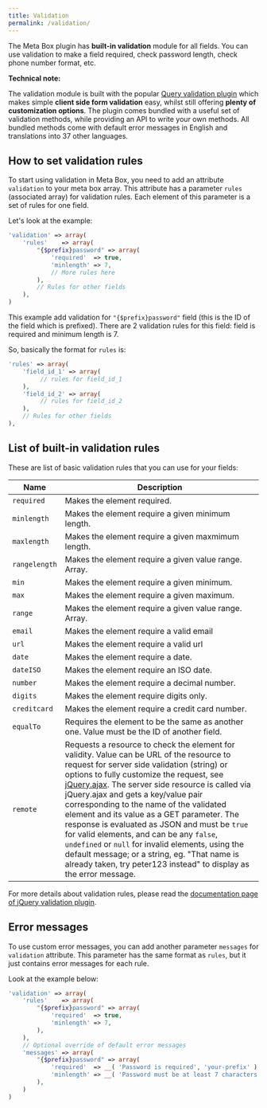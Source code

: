 ```yaml
---
title: Validation
permalink: /validation/
---
```


The Meta Box plugin has **built-in validation** module for all fields. You can use validation to make a field required, check password length, check phone number format, etc.

**Technical note:**

The validation module is built with the popular [Query validation plugin](http://jqueryvalidation.org/) which makes simple **client side form validation** easy, whilst still offering **plenty of customization options**. The plugin comes bundled with a useful set of validation methods, while providing an API to write your own methods. All bundled methods come with default error messages in English and translations into 37 other languages.

## How to set validation rules

To start using validation in Meta Box, you need to add an attribute `validation` to your meta box array. This attribute has a parameter `rules` (associated array) for validation rules. Each element of this parameter is a set of rules for one field.

Let's look at the example:

```php
'validation' => array(
    'rules'    => array(
        "{$prefix}password" => array(
            'required'  => true,
            'minlength' => 7,
            // More rules here
        ),
        // Rules for other fields
    ),
)
```

This example add validation for `"{$prefix}password"` field (this is the ID of the field which is prefixed). There are 2 validation rules for this field: field is required and minimum length is 7.

So, basically the format for `rules` is:

```php
'rules' => array(
    'field_id_1' => array(
         // rules for field_id_1
    ),
    'field_id_2' => array(
         // rules for field_id_2
    ),
    // Rules for other fields
),
```

## List of built-in validation rules

These are list of basic validation rules that you can use for your fields:

Name|Description
---|---
`required` | Makes the element required.
`minlength` | Makes the element require a given minimum length.
`maxlength` | Makes the element require a given maxmimum length.
`rangelength` | Makes the element require a given value range. Array.
`min` | Makes the element require a given minimum.
`max` | Makes the element require a given maximum.
`range` | Makes the element require a given value range. Array.
`email` | Makes the element require a valid email
`url` | Makes the element require a valid url
`date` | Makes the element require a date.
`dateISO` | Makes the element require an ISO date.
`number` | Makes the element require a decimal number.
`digits` | Makes the element require digits only.
`creditcard` | Makes the element require a credit card number.
`equalTo` | Requires the element to be the same as another one. Value must be the ID of another field.
`remote` | Requests a resource to check the element for validity. Value can be URL of the resource to request for server side validation (string) or options to fully customize the request, see [jQuery.ajax](http://api.jquery.com/jQuery.ajax). The server side resource is called via jQuery.ajax and gets a key/value pair corresponding to the name of the validated element and its value as a GET parameter. The response is evaluated as JSON and must be `true` for valid elements, and can be any `false`, `undefined` or `null` for invalid elements, using the default message; or a string, eg. "That name is already taken, try peter123 instead" to display as the error message.

For more details about validation rules, please read the [documentation page of jQuery validation plugin](http://jqueryvalidation.org/documentation/).

## Error messages

To use custom error messages, you can add another parameter `messages` for `validation` attribute. This parameter has the same format as `rules`, but it just contains error messages for each rule.

Look at the example below:

```php
'validation' => array(
    'rules'    => array(
        "{$prefix}password" => array(
            'required'  => true,
            'minlength' => 7,
        ),
    ),
    // Optional override of default error messages
    'messages' => array(
        "{$prefix}password" => array(
            'required'  => __( 'Password is required', 'your-prefix' ),
            'minlength' => __( 'Password must be at least 7 characters', 'your-prefix' ),
        ),
    )
)
```